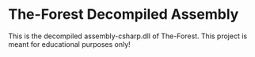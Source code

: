 # The-Forest Decompiled Assembly

This is the decompiled assembly-csharp.dll of The-Forest.
This project is meant for educational purposes only!
